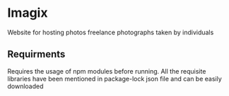 # Imagix
Website for hosting photos freelance photographs taken by individuals

## Requirments
Requires the usage of npm modules before running. All the requisite libraries have been mentioned in package-lock json file and can be easily downloaded
